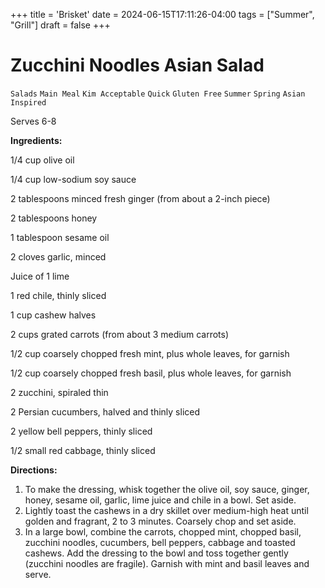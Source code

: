 +++
title = 'Brisket'
date = 2024-06-15T17:11:26-04:00
tags = ["Summer", "Grill"]
draft = false
+++
# Zucchini Noodles Asian  Salad

`Salads` `Main Meal` `Kim Acceptable` `Quick` `Gluten Free` `Summer` `Spring` `Asian Inspired`

Serves 6-8

**Ingredients:**

1/4 cup olive oil

1/4 cup low-sodium soy sauce 

2 tablespoons minced fresh ginger (from about a 2-inch piece) 

2 tablespoons honey 

1 tablespoon sesame oil 

2 cloves garlic, minced 

Juice of 1 lime 

1 red chile, thinly sliced 

1 cup cashew halves 

2 cups grated carrots (from about 3 medium carrots) 

1/2 cup coarsely chopped fresh mint, plus whole leaves, for garnish 

1/2 cup coarsely chopped fresh basil, plus whole leaves, for garnish 

2 zucchini, spiraled thin

2 Persian cucumbers, halved and thinly sliced 

2 yellow bell peppers, thinly sliced 

1/2 small red cabbage, thinly sliced 

**Directions:**

1. To make the dressing, whisk together the olive oil, soy sauce, ginger, honey, sesame oil, garlic, lime juice and chile in a bowl. Set aside.
2. Lightly toast the cashews in a dry skillet over medium-high heat until golden and fragrant, 2 to 3 minutes. Coarsely chop and set aside.
3. In a large bowl, combine the carrots, chopped mint, chopped basil, zucchini noodles, cucumbers, bell peppers, cabbage and toasted cashews. Add the dressing to the bowl and toss together gently (zucchini noodles are fragile). Garnish with mint and basil leaves and serve.
